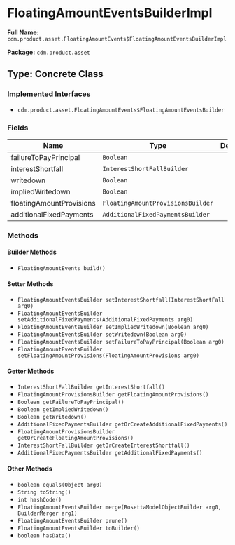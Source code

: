 # FloatingAmountEventsBuilderImpl

**Full Name:** `cdm.product.asset.FloatingAmountEvents$FloatingAmountEventsBuilderImpl`

**Package:** `cdm.product.asset`

## Type: Concrete Class

### Implemented Interfaces

- `cdm.product.asset.FloatingAmountEvents$FloatingAmountEventsBuilder`

### Fields

| Name | Type | Description |
|------|------|-------------|
| failureToPayPrincipal | `Boolean` |  |
| interestShortfall | `InterestShortFallBuilder` |  |
| writedown | `Boolean` |  |
| impliedWritedown | `Boolean` |  |
| floatingAmountProvisions | `FloatingAmountProvisionsBuilder` |  |
| additionalFixedPayments | `AdditionalFixedPaymentsBuilder` |  |

### Methods

#### Builder Methods

- `FloatingAmountEvents build()`

#### Setter Methods

- `FloatingAmountEventsBuilder setInterestShortfall(InterestShortFall arg0)`
- `FloatingAmountEventsBuilder setAdditionalFixedPayments(AdditionalFixedPayments arg0)`
- `FloatingAmountEventsBuilder setImpliedWritedown(Boolean arg0)`
- `FloatingAmountEventsBuilder setWritedown(Boolean arg0)`
- `FloatingAmountEventsBuilder setFailureToPayPrincipal(Boolean arg0)`
- `FloatingAmountEventsBuilder setFloatingAmountProvisions(FloatingAmountProvisions arg0)`

#### Getter Methods

- `InterestShortFallBuilder getInterestShortfall()`
- `FloatingAmountProvisionsBuilder getFloatingAmountProvisions()`
- `Boolean getFailureToPayPrincipal()`
- `Boolean getImpliedWritedown()`
- `Boolean getWritedown()`
- `AdditionalFixedPaymentsBuilder getOrCreateAdditionalFixedPayments()`
- `FloatingAmountProvisionsBuilder getOrCreateFloatingAmountProvisions()`
- `InterestShortFallBuilder getOrCreateInterestShortfall()`
- `AdditionalFixedPaymentsBuilder getAdditionalFixedPayments()`

#### Other Methods

- `boolean equals(Object arg0)`
- `String toString()`
- `int hashCode()`
- `FloatingAmountEventsBuilder merge(RosettaModelObjectBuilder arg0, BuilderMerger arg1)`
- `FloatingAmountEventsBuilder prune()`
- `FloatingAmountEventsBuilder toBuilder()`
- `boolean hasData()`

